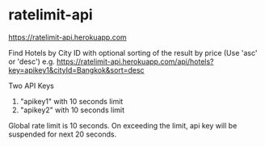 # ratelimit-api

https://ratelimit-api.herokuapp.com

Find Hotels by City ID with optional sorting of the result by price (Use 'asc' or 'desc')
e.g. https://ratelimit-api.herokuapp.com/api/hotels?key=apikey1&cityId=Bangkok&sort=desc

Two API Keys

1. "apikey1" with 10 seconds limit
2. "apikey2" with 10 seconds limit

Global rate limit is 10 seconds.
On exceeding the limit, api key will be suspended for next 20 seconds.
